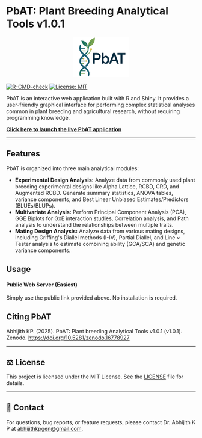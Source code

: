 # PbAT: Plant Breeding Analytical Tools v1.0.1
<p align="center">
  <img src="LogoNobg.png" alt="PBAT Logo" width="150">
</p>

[![R-CMD-check](https://github.com/abhijithkpgen/PBAT/actions/workflows/R-CMD-check.yaml/badge.svg)](https://github.com/abhijithkpgen/PBAT/actions/workflows/R-CMD-check.yaml)
[![License: MIT](https://img.shields.io/badge/License-MIT-yellow.svg)](https://opensource.org/licenses/MIT)


PbAT is an interactive web application built with R and Shiny. It provides a user-friendly graphical interface for performing complex statistical analyses common in plant breeding and agricultural research, without requiring programming knowledge.

**[ Click here to launch the live PbAT application](https://pbat.online/)**

---

##  Features

PbAT is organized into three main analytical modules:

* **Experimental Design Analysis:** Analyze data from commonly used plant breeding experimental designs like Alpha Lattice, RCBD, CRD, and Augmented RCBD. Generate summary statistics, ANOVA tables, variance components, and Best Linear Unbiased Estimates/Predictors (BLUEs/BLUPs).
* **Multivariate Analysis:** Perform Principal Component Analysis (PCA), GGE Biplots for GxE interaction studies, Correlation analysis, and Path analysis to understand the relationships between multiple traits.
* **Mating Design Analysis:** Analyze data from various mating designs, including Griffing's Diallel methods (I-IV), Partial Diallel, and Line × Tester analysis to estimate combining ability (GCA/SCA) and genetic variance components.

##  Usage



####  Public Web Server (Easiest)
Simply use the public link provided above. No installation is required.



##  Citing PbAT

Abhijith KP. (2025). PbAT: Plant breeding Analytical Tools v1.0.1 (v1.0.1). Zenodo. https://doi.org/10.5281/zenodo.16778927


---

## ⚖️ License

This project is licensed under the MIT License. See the [LICENSE](LICENSE) file for details.

---

## 📧 Contact

For questions, bug reports, or feature requests, please contact Dr. Abhijith K P at [abhijithkpgen@gmail.com](mailto:abhijithkpgen@gmail.com).
